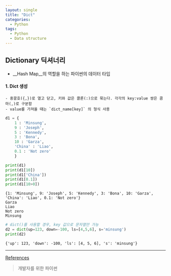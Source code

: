 ```yaml
---
layout: single
title: "Dict" 
categories:
  - Python
tags:
  - Python
  - Data structure
---
```


## Dictionary 딕셔너리

* __Hash Map__의 역할을 하는 파이썬의 데이터 타입

#### 1. Dict 생성
    - 중괄호({,})로 열고 닫고, 키와 값은 콜론(:)으로 묶는다. 각각의 key:value 쌍은 콤마(,)로 구분함  
    - value를 가져올 때는 `dict_name[key]` 의 형식 사용


```python
d1 = {
    1 : 'Minsung',
    9 : 'Joseph',
    5 : 'Kennedy',
    3 : 'Bona',
    10 : 'Garza',
    'China' : 'Liao',
    0.1 : 'Not zero'
    }

print(d1)
print(d1[10])
print(d1['China'])
print(d1[0.1])
print(d1[10>0])
```

    {1: 'Minsung', 9: 'Joseph', 5: 'Kennedy', 3: 'Bona', 10: 'Garza', 'China': 'Liao', 0.1: 'Not zero'}
    Garza
    Liao
    Not zero
    Minsung
    


```python
# dict()를 사용할 경우, key 값으로 문자열만 가능
d2 = dict(up=123, down=-100, ls=[4,5,6], s='minsung')
print(d2)
```

    {'up': 123, 'down': -100, 'ls': [4, 5, 6], 's': 'minsung'}
    

---

<u>References</u>
> 개발자를 위한 파이썬
